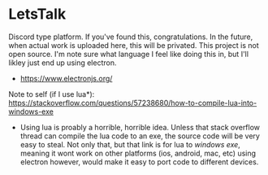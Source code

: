 # LetsTalk
Discord type platform.
If you've found this, congratulations. In the future, when actual work is uploaded here, this will be privated. This project is not open source.
I'm note sure what language I feel like doing this in, but I'll likley just end up using electron.

- https://www.electronjs.org/


Note to self (if I use lua*):
https://stackoverflow.com/questions/57238680/how-to-compile-lua-into-windows-exe



* Using lua is proably a horrible, horrible idea. Unless that stack overflow thread can compile the lua code to an exe, the source code will be very easy to steal. Not only that, but that link is for lua to *windows exe*, meaning it wont work on other platforms (ios, android, mac, etc) using electron however, would make it easy to port code to different devices. 
